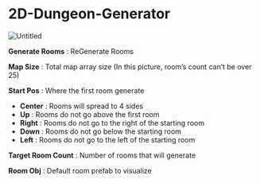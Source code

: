 # 2D-Dungeon-Generator
![Untitled](https://github.com/IVAEU/2D-Dungeon-Generator/assets/92388160/1905eeef-43d9-46df-a6cf-797226fbdda7)

**Generate Rooms** : ReGenerate Rooms

**Map Size** : Total map array size (In this picture, room’s count can’t be over 25)

**Start Pos** : Where the first room generate

- **Center** : Rooms will spread to 4 sides
- **Up** : Rooms do not go above the first room
- **Right** : Rooms do not go to the right of the starting room
- **Down** : Rooms do not go below the starting room
- **Left** : Rooms do not go to the left of the starting room

**Target Room Count** : Number of rooms that will generate

**Room Obj** : Default room prefab to visualize
